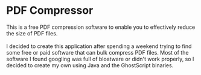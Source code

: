 # PDF Compressor

This is a free PDF compression software to enable you to effectively reduce the size of PDF files.<br><br>
I decided to create this application after spending a weekend trying to find some free or paid software that can bulk compress PDF files. 
Most of the software I found googling was full of bloatware or didn't work properly, so I decided to create my own using Java and the GhostScript binaries.


